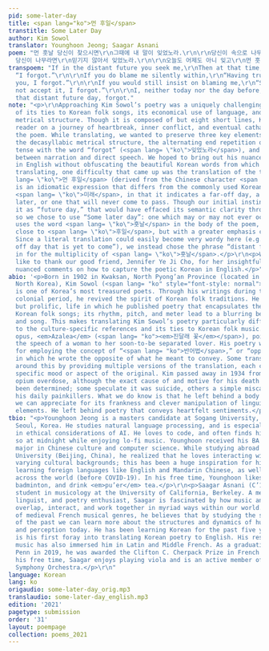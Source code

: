 ```yaml
---
pid: some-later-day
title: <span lang="ko">먼 후일</span>
transtitle: Some Later Day
author: Kim Sowol
translator: Younghoon Jeong; Saagar Asnani
poem: "먼 훗날 당신이 찾으시면\r\n그때에 내 말이 잊었노라.\r\n\r\n당신이 속으로 나무라면\r\n무척 그리다가 잊었노라.\r\n\r\n그래도
  당신이 나무라면\r\n믿기지 않아서 잊었노라.\r\n\r\n오늘도 어제도 아니 잊고\r\n먼 훗날 그때에 잊었노라."
transpoem: "If in the distant future you seek me,\r\nThen at that time, I will say,
  “I forgot.”\r\n\r\nIf you do blame me silently within,\r\n“Having truly longed for
  you, I forgot.”\r\n\r\nIf you would still insist on blaming me,\r\n“Since I could
  not accept it, I forgot.”\r\n\r\nI, neither today nor the day before,\r\nBut on
  that distant future day, forgot."
note: "<p>\r\nApproaching Kim Sowol’s poetry was a uniquely challenging task because
  of its ties to Korean folk songs, its economical use of language, and its tight
  metrical structure. Though it is composed of but eight short lines, Kim takes the
  reader on a journey of heartbreak, inner conflict, and eventual catharsis through
  the poem. While translating, we wanted to preserve three key elements of the original:
  the decasyllabic metrical structure, the alternating end repetition of the conditional
  tense with the word “forgot” (<span lang= \"ko\">잊었노라</span>), and the facile movement
  between narration and direct speech. We hoped to bring out his nuanced emotions
  in English without obfuscating the beautiful Korean words from which they arose.</p>\r\n<p>While
  translating, one difficulty that came up was the translation of the title. <span
  lang= \"ko\">먼 후일</span> (derived from the Chinese character <span lang= \"zh\">後日</span>)
  is an idiomatic expression that differs from the commonly used Korean word for future,
  <span lang= \"ko\">미래</span>, in that it indicates a far-off day, a day that comes
  later, or one that will never come to pass. Though our initial instinct was to translate
  it as “future day,” that would have effaced its semantic clarity through the idiom,
  so we chose to use “Some later day”: one which may or may not ever occur. Kim also
  uses the word <span lang= \"ko\">흣날</span> in the body of the poem, which is very
  close to <span lang= \"ko\">후일</span>, but with a greater emphasis on time elapsed.
  Since a literal translation could easily become very wordy here (e.g. “on a far
  off day that is yet to come”), we instead chose the phrase “distant future” to stand
  in for the multiplicity of <span lang= \"ko\">흣날</span>.</p>\r\n<p>We would also
  like to thank our good friend, Jennifer Ye Ji Cho, for her insightful feedback and
  nuanced comments on how to capture the poetic Korean in English.</p>"
abio: '<p>Born in 1902 in Kwaksan, North Pyong’an Province (located in present-day
  North Korea), Kim Sowol (<span lang= "ko" style="font-style: normal">김소월</span>)
  is one of Korea’s most treasured poets. Through his writings during the Japanese
  colonial period, he revived the spirit of Korean folk traditions. He lived a short,
  but prolific, life in which he published poetry that encapsulates the spirit of
  Korean folk songs; its rhythm, pitch, and meter lead to a blurring between language
  and song. This makes translating Kim Sowol’s poetry particularly difficult, due
  to the culture-specific references and its ties to Korean folk music. His magnum
  opus, <em>Azalea</em> (<span lang= "ko"><em>진달래 꽃</em></span>), poignantly captures
  the speech of a woman to her soon-to-be separated lover. His poetry was also famous
  for employing the concept of “<span lang= "ko">반어법</span>,” or “opposite practice,”
  in which he wrote the opposite of what he meant to convey. Some translators work
  around this by providing multiple versions of the translation, each capturing a
  specific mood or aspect of the original. Kim passed away in 1934 from a suspected
  opium overdose, although the exact cause of and motive for his death have never
  been determined; some speculate it was suicide, others a simple miscalculation of
  his daily painkillers. What we do know is that he left behind a body of poetry that
  we can appreciate for its frankness and clever manipulation of linguistic and musical
  elements. He left behind poetry that conveys heartfelt sentiments.</p>'
tbio: "<p>Younghoon Jeong is a masters candidate at Sogang University, located in
  Seoul, Korea. He studies natural language processing, and is especially interested
  in ethical considerations of AI. He loves to code, and often finds himself doing
  so at midnight while enjoying lo-fi music. Younghoon received his BA as a double
  major in Chinese culture and computer science. While studying abroad at Tsinghua
  University (Beijing, China), he realized that he loves interacting with people of
  varying cultural backgrounds; this has been a huge inspiration for him to take on
  learning foreign languages like English and Mandarin Chinese, as well as travel
  across the world (before COVID-19). In his free time, Younghoon likes to rap, play
  badminton, and drink <em>pu’er</em> tea.</p>\r\n<p>Saagar Asnani (C’19) is a PhD
  student in musicology at the University of California, Berkeley. A medievalist,
  linguist, and poetry enthusiast, Saagar is fascinated by how music and language
  overlap, interact, and work together in myriad ways within our world. A scholar
  of medieval French musical genres, he believes that by studying the soundscapes
  of the past we can learn more about the structures and dynamics of human communication
  and perception today. He has been learning Korean for the past five years, and this
  is his first foray into translating Korean poetry to English. His research on medieval
  music has also immersed him in Latin and Middle French. As a graduating senior at
  Penn in 2019, he was awarded the Clifton C. Cherpack Prize in French Studies. In
  his free time, Saagar enjoys playing viola and is an active member of UC Berkeley’s
  Symphony Orchestra.</p>\r\n"
language: Korean
lang: ko
origaudio: some-later-day_orig.mp3
translaudio: some-later-day_english.mp3
edition: '2021'
pagetype: submission
order: '31'
layout: poempage
collection: poems_2021
---
```

